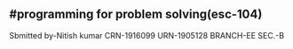 #programming for problem solving(esc-104)
------------------
Sbmitted by-Nitish kumar
CRN-1916099
URN-1905128
BRANCH-EE
SEC.-B
